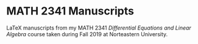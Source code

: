 # MATH 2341 Manuscripts

LaTeX manuscripts from my MATH 2341 *Differential Equations and Linear Algebra* course taken during Fall 2019 at Norteastern University.

